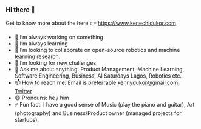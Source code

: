 ### Hi there 👋

Get to know more about the here 👉 https://www.kenechidukor.com

<!--
**kennydukor/kennydukor** is a ✨ _special_ ✨ repository because its `README.md` (this file) appears on your GitHub profile.

Here are some ideas to get you started:-->

- 🔭 I’m always working on something
- 🌱 I’m always learning 
- 👯 I’m looking to collaborate on open-source robotics and machine learning research.
- 🤔 I’m looking for new challenges
- 💬 Ask me about anything. Product Management, Machine Learning, Software Engineering, Business, AI Saturdays Lagos, Robotics etc.
- 📫 How to reach me: Email is preferrable kennydukor@gmail.com, [Twitter](https://twitter.com/kennydukor)
- 😄 Pronouns: he / him
- ⚡ Fun fact: I have a good sense of Music (play the piano and guitar), Art (photography) and Business/Product owner (managed projects for startups).

